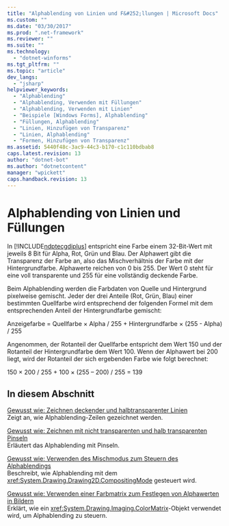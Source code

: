 ```yaml
---
title: "Alphablending von Linien und F&#252;llungen | Microsoft Docs"
ms.custom: ""
ms.date: "03/30/2017"
ms.prod: ".net-framework"
ms.reviewer: ""
ms.suite: ""
ms.technology: 
  - "dotnet-winforms"
ms.tgt_pltfrm: ""
ms.topic: "article"
dev_langs: 
  - "jsharp"
helpviewer_keywords: 
  - "Alphablending"
  - "Alphablending, Verwenden mit Füllungen"
  - "Alphablending, Verwenden mit Linien"
  - "Beispiele [Windows Forms], Alphablending"
  - "Füllungen, Alphablending"
  - "Linien, Hinzufügen von Transparenz"
  - "Linien, Alphablending"
  - "Formen, Hinzufügen von Transparenz"
ms.assetid: 5440f48c-3ac9-44c3-b170-c1c110bdbab8
caps.latest.revision: 13
author: "dotnet-bot"
ms.author: "dotnetcontent"
manager: "wpickett"
caps.handback.revision: 13
---
```

# Alphablending von Linien und F&#252;llungen
In [!INCLUDE[ndptecgdiplus](../../../../includes/ndptecgdiplus-md.md)] entspricht eine Farbe einem 32\-Bit\-Wert mit jeweils 8 Bit für Alpha, Rot, Grün und Blau.  Der Alphawert gibt die Transparenz der Farbe an, also das Mischverhältnis der Farbe mit der Hintergrundfarbe.  Alphawerte reichen von 0 bis 255. Der Wert 0 steht für eine voll transparente und 255 für eine vollständig deckende Farbe.  
  
 Beim Alphablending werden die Farbdaten von Quelle und Hintergrund pixelweise gemischt.  Jeder der drei Anteile \(Rot, Grün, Blau\) einer bestimmten Quellfarbe wird entsprechend der folgenden Formel mit dem entsprechenden Anteil der Hintergrundfarbe gemischt:  
  
 Anzeigefarbe \= Quellfarbe × Alpha \/ 255 \+ Hintergrundfarbe × \(255 \- Alpha\) \/ 255  
  
 Angenommen, der Rotanteil der Quellfarbe entspricht dem Wert 150 und der Rotanteil der Hintergrundfarbe dem Wert 100.  Wenn der Alphawert bei 200 liegt, wird der Rotanteil der sich ergebenden Farbe wie folgt berechnet:  
  
 150 × 200 \/ 255 \+ 100 × \(255 – 200\) \/ 255 \= 139  
  
## In diesem Abschnitt  
 [Gewusst wie: Zeichnen deckender und halbtransparenter Linien](../../../../docs/framework/winforms/advanced/how-to-draw-opaque-and-semitransparent-lines.md)  
 Zeigt an, wie Alphablending\-Zeilen gezeichnet werden.  
  
 [Gewusst wie: Zeichnen mit nicht transparenten und halb transparenten Pinseln](../../../../docs/framework/winforms/advanced/how-to-draw-with-opaque-and-semitransparent-brushes.md)  
 Erläutert das Alphablending mit Pinseln.  
  
 [Gewusst wie: Verwenden des Mischmodus zum Steuern des Alphablendings](../../../../docs/framework/winforms/advanced/how-to-use-compositing-mode-to-control-alpha-blending.md)  
 Beschreibt, wie Alphablending mit dem <xref:System.Drawing.Drawing2D.CompositingMode> gesteuert wird.  
  
 [Gewusst wie: Verwenden einer Farbmatrix zum Festlegen von Alphawerten in Bildern](../../../../docs/framework/winforms/advanced/how-to-use-a-color-matrix-to-set-alpha-values-in-images.md)  
 Erklärt, wie ein <xref:System.Drawing.Imaging.ColorMatrix>\-Objekt verwendet wird, um Alphablending zu steuern.